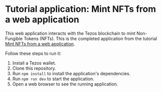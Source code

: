 # Tutorial application: Mint NFTs from a web application
This web application interacts with the Tezos blockchain to mint Non-Fungible Tokens (NFTs). This is the completed application from the tutorial [Mint NFTs from a web application](https://docs.tezos.com/tutorials/mint-NFTs-from-a-web-application/).

Follow these steps to run it:

1. Install a Tezos wallet.
1. Clone this repository.
1. Run `npm install` to install the application's dependencies.
1. Run `npm run dev` to start the application.
1. Open a web browser to see the running application.
